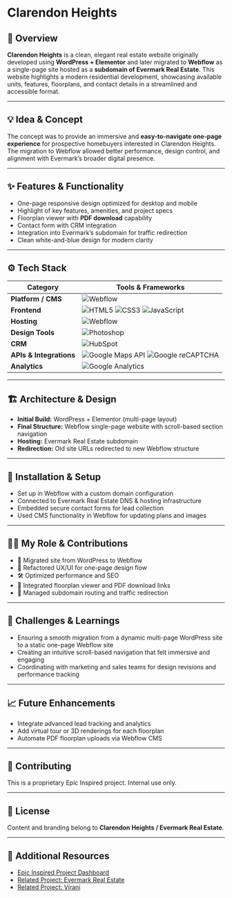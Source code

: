 # **Clarendon Heights**  

## 🧭 Overview  
**Clarendon Heights** is a clean, elegant real estate website originally developed using **WordPress + Elementor** and later migrated to **Webflow** as a single-page site hosted as a **subdomain of Evermark Real Estate**. This website highlights a modern residential development, showcasing available units, features, floorplans, and contact details in a streamlined and accessible format.

---

## 💡 Idea & Concept  
The concept was to provide an immersive and **easy-to-navigate one-page experience** for prospective homebuyers interested in Clarendon Heights. The migration to Webflow allowed better performance, design control, and alignment with Evermark’s broader digital presence.

---

## ✨ Features & Functionality  
- One-page responsive design optimized for desktop and mobile  
- Highlight of key features, amenities, and project specs  
- Floorplan viewer with **PDF download** capability  
- Contact form with CRM integration  
- Integration into Evermark’s subdomain for traffic redirection  
- Clean white-and-blue design for modern clarity  

---

## ⚙️ Tech Stack  
| **Category**              | **Tools & Frameworks** |
|---------------------------|------------------------|
| **Platform / CMS**        | ![Webflow](https://img.shields.io/badge/Webflow-4353FF?style=for-the-badge&logo=webflow&logoColor=white) |
| **Frontend**              | ![HTML5](https://img.shields.io/badge/HTML5-E34F26?style=for-the-badge&logo=html5&logoColor=white) ![CSS3](https://img.shields.io/badge/CSS3-1572B6?style=for-the-badge&logo=css3&logoColor=white) ![JavaScript](https://img.shields.io/badge/JavaScript-F7DF1E?style=for-the-badge&logo=javascript&logoColor=black) |
| **Hosting**               | ![Webflow](https://img.shields.io/badge/Webflow-4353FF?style=for-the-badge&logo=webflow&logoColor=white) |
| **Design Tools**          | ![Photoshop](https://img.shields.io/badge/Adobe%20Photoshop-31A8FF?style=for-the-badge&logo=adobephotoshop&logoColor=white) |
| **CRM** | ![HubSpot](https://img.shields.io/badge/HubSpot-FF7A59?style=for-the-badge&logo=hubspot&logoColor=white) |
| **APIs & Integrations**   | ![Google Maps API](https://img.shields.io/badge/Google%20Maps%20API-4285F4?style=for-the-badge&logo=googlemaps&logoColor=white) ![Google reCAPTCHA](https://img.shields.io/badge/Google%20reCAPTCHA-4285F4?style=for-the-badge&logo=google&logoColor=white) |
| **Analytics**             | ![Google Analytics](https://img.shields.io/badge/Analytics-e37400?logo=googleanalytics&logoColor=white&style=for-the-badge) |

---

## 🏗 Architecture & Design  
- **Initial Build:** WordPress + Elementor (multi-page layout)  
- **Final Structure:** Webflow single-page website with scroll-based section navigation  
- **Hosting:** Evermark Real Estate subdomain  
- **Redirection:** Old site URLs redirected to new Webflow structure  

---

## 🚀 Installation & Setup  
- Set up in Webflow with a custom domain configuration  
- Connected to Evermark Real Estate DNS & hosting infrastructure  
- Embedded secure contact forms for lead collection  
- Used CMS functionality in Webflow for updating plans and images  

---

## 🧑‍💻 My Role & Contributions  
- 🧱 Migrated site from WordPress to Webflow  
- 🎨 Refactored UX/UI for one-page design flow  
- 🛠️ Optimized performance and SEO  
- 🧩 Integrated floorplan viewer and PDF download links  
- 🔗 Managed subdomain routing and traffic redirection  

---

## 🧗 Challenges & Learnings  
- Ensuring a smooth migration from a dynamic multi-page WordPress site to a static one-page Webflow site  
- Creating an intuitive scroll-based navigation that felt immersive and engaging  
- Coordinating with marketing and sales teams for design revisions and performance tracking  

---

## 📈 Future Enhancements  
- Integrate advanced lead tracking and analytics  
- Add virtual tour or 3D renderings for each floorplan  
- Automate PDF floorplan uploads via Webflow CMS  

---

## 🤝 Contributing  
This is a proprietary Epic Inspired project. Internal use only.

---

## 🪪 License  
Content and branding belong to **Clarendon Heights / Evermark Real Estate**.

---

## 🔗 Additional Resources  
- [Epic Inspired Project Dashboard](../GitHubDashboard.md)  
- [Related Project: Evermark Real Estate](../EvermarkRealEstate.md)  
- [Related Project: Virani](../Virani.md)  

